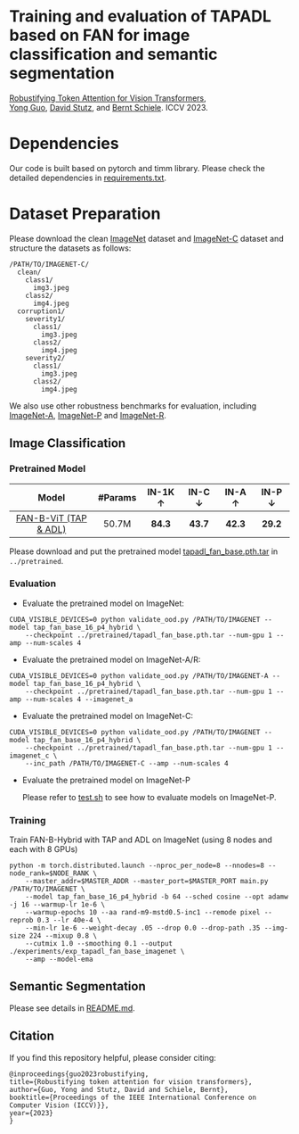 # Training and evaluation of TAPADL based on FAN for image classification and semantic segmentation
[Robustifying Token Attention for Vision Transformers](https://arxiv.org/pdf/2303.11126.pdf), \
[Yong Guo](http://www.guoyongcs.com/), [David Stutz](https://davidstutz.de/), and [Bernt Schiele](https://scholar.google.com/citations?user=z76PBfYAAAAJ&hl=en). ICCV 2023.



# Dependencies
Our code is built based on pytorch and timm library. Please check the detailed dependencies in [requirements.txt](https://github.com/guoyongcs/TAPADL/blob/main/requirements.txt).

# Dataset Preparation

Please download the clean [ImageNet](http://image-net.org/) dataset and [ImageNet-C](https://zenodo.org/record/2235448) dataset and structure the datasets as follows:

```
/PATH/TO/IMAGENET-C/
  clean/
    class1/
      img3.jpeg
    class2/
      img4.jpeg
  corruption1/
    severity1/
      class1/
        img3.jpeg
      class2/
        img4.jpeg
    severity2/
      class1/
        img3.jpeg
      class2/
        img4.jpeg
```

We also use other robustness benchmarks for evaluation, including [ImageNet-A](https://github.com/hendrycks/natural-adv-examples), [ImageNet-P](https://zenodo.org/record/3565846) and [ImageNet-R](https://github.com/hendrycks/imagenet-r).



## Image Classification



### Pretrained Model

|       Model       | #Params | IN-1K $\uparrow$ | IN-C $\downarrow$ | IN-A $\uparrow$ | IN-P $\downarrow$ |
|:-----------------:|:----------------:|:-----------------:|:---------------:|:-----------------:|:-------:|
|  [FAN-B-ViT (TAP & ADL)](https://github.com/guoyongcs/TAPADL/releases/download/v1.0/tapadl_fan_base.pth.tar)   |  50.7M  |     **84.3**     |     **43.7**      |    **42.3**     |     **29.2**      |

Please download and put the pretrained model [tapadl_fan_base.pth.tar](https://github.com/guoyongcs/TAPADL/releases/download/v1.0/tapadl_fan_base.pth.tar) in ```../pretrained```.


### Evaluation
- Evaluate the pretrained model on ImageNet:
```
CUDA_VISIBLE_DEVICES=0 python validate_ood.py /PATH/TO/IMAGENET --model tap_fan_base_16_p4_hybrid \
    --checkpoint ../pretrained/tapadl_fan_base.pth.tar --num-gpu 1 --amp --num-scales 4
```

- Evaluate the pretrained model on ImageNet-A/R:
```
CUDA_VISIBLE_DEVICES=0 python validate_ood.py /PATH/TO/IMAGENET-A --model tap_fan_base_16_p4_hybrid \
    --checkpoint ../pretrained/tapadl_fan_base.pth.tar --num-gpu 1 --amp --num-scales 4 --imagenet_a
```

- Evaluate the pretrained model on ImageNet-C:
```
CUDA_VISIBLE_DEVICES=0 python validate_ood.py /PATH/TO/IMAGENET --model tap_fan_base_16_p4_hybrid \
    --checkpoint ../pretrained/tapadl_fan_base.pth.tar --num-gpu 1 --imagenet_c \
    --inc_path /PATH/TO/IMAGENET-C --amp --num-scales 4
```

- Evaluate the pretrained model on ImageNet-P

    Please refer to [test.sh](https://github.com/hendrycks/robustness/blob/master/ImageNet-P/test.sh) to see how to evaluate models on ImageNet-P.




### Training 
Train FAN-B-Hybrid with TAP and ADL on ImageNet (using 8 nodes and each with 8 GPUs)
```
python -m torch.distributed.launch --nproc_per_node=8 --nnodes=8 --node_rank=$NODE_RANK \ 
    --master_addr=$MASTER_ADDR --master_port=$MASTER_PORT main.py /PATH/TO/IMAGENET \ 
    --model tap_fan_base_16_p4_hybrid -b 64 --sched cosine --opt adamw -j 16 --warmup-lr 1e-6 \
    --warmup-epochs 10 --aa rand-m9-mstd0.5-inc1 --remode pixel --reprob 0.3 --lr 40e-4 \
    --min-lr 1e-6 --weight-decay .05 --drop 0.0 --drop-path .35 --img-size 224 --mixup 0.8 \
    --cutmix 1.0 --smoothing 0.1 --output ./experiments/exp_tapadl_fan_base_imagenet \
    --amp --model-ema
```



## Semantic Segmentation

Please see details in [README.md](https://github.com/guoyongcs/TAPADL/blob/main/TAPADL_FAN/segmentation).


## Citation
If you find this repository helpful, please consider citing:
```
@inproceedings{guo2023robustifying,
title={Robustifying token attention for vision transformers},
author={Guo, Yong and Stutz, David and Schiele, Bernt},
booktitle={Proceedings of the IEEE International Conference on Computer Vision (ICCV)}},
year={2023}
}
```





